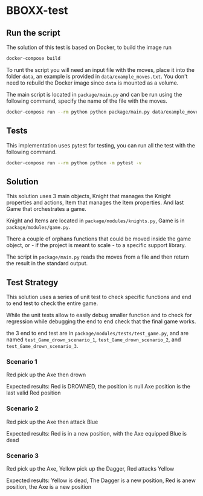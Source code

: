 # BBOXX-test

## Run the script

The solution of this test is based on Docker, to build the image run

```bash
docker-compose build
```

To runt the script you will need an input file with the moves, place it into the folder `data`, an example is provided in `data/example_moves.txt`. You don't need to rebuild the Docker image since `data` is mounted as a volume.

The main script is located in `package/main.py` and can be run using the following command, specify the name of the file with the moves.

```bash
docker-compose run --rm python python package/main.py data/example_moves.txt
```

## Tests 

This implementation uses pytest for testing, you can run all the test with the following command.

```bash
docker-compose run --rm python python -m pytest -v
```

## Solution

This solution uses 3 main objects, Knight that manages the Knight properties and actions, Item that manages the Item properties. And last Game that orchestrates a game.

Knight and Items are located in `package/modules/knights.py`, Game is in `package/modules/game.py`.

There a couple of orphans functions that could be moved inside the game object, or - if the project is meant to scale - to a specific support library.

The script in `package/main.py` reads the moves from a file and then return the result in the standard output.

## Test Strategy

This solution uses a series of unit test to check specific functions and end to end test to check the entire game.

While the unit tests allow to easily debug smaller function and to check for regression while debugging the end to end check that the final game works.

the 3 end to end test are in `package/modules/tests/test_game.py`, and are named `test_Game_drown_scenario_1`, `test_Game_drown_scenario_2`, and `test_Game_drown_scenario_3`.

### Scenario 1
Red pick up the Axe then drown

Expected results:
Red is DROWNED, the position is null
Axe position is the last valid Red position

### Scenario 2
Red pick up the Axe then attack Blue

Expected results:
Red is in a new position, with the Axe equipped
Blue is dead

### Scenario 3
Red pick up the Axe, Yellow pick up the Dagger, Red attacks Yellow

Expected results:
Yellow is dead, The Dagger is a new position, Red is anew position, the Axe
is a new position
